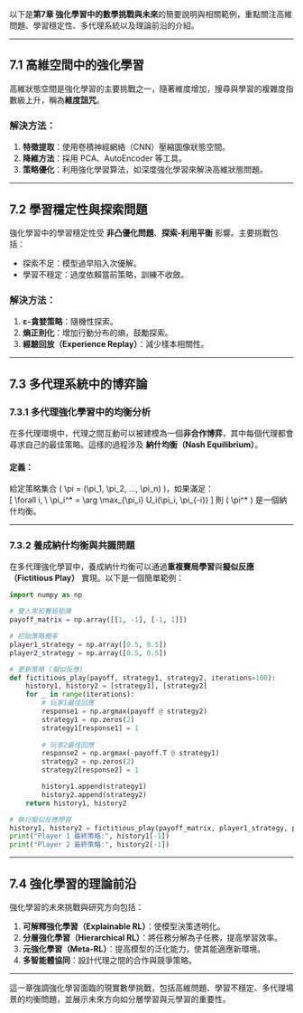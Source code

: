 以下是**第7章 強化學習中的數學挑戰與未來**的簡要說明與相關範例，重點關注高維問題、學習穩定性、多代理系統以及理論前沿的介紹。

---

## **7.1 高維空間中的強化學習**

高維狀態空間是強化學習的主要挑戰之一，隨著維度增加，搜尋與學習的複雜度指數級上升，稱為**維度詛咒**。

### 解決方法：
1. **特徵提取**：使用卷積神經網絡（CNN）壓縮圖像狀態空間。  
2. **降維方法**：採用 PCA、AutoEncoder 等工具。  
3. **策略優化**：利用強化學習算法，如深度強化學習來解決高維狀態問題。

---

## **7.2 學習穩定性與探索問題**

強化學習中的學習穩定性受 **非凸優化問題**、**探索-利用平衡** 影響。主要挑戰包括：
- 探索不足：模型過早陷入次優解。  
- 學習不穩定：過度依賴當前策略，訓練不收斂。

### 解決方法：  
1. **ε-貪婪策略**：隨機性探索。  
2. **熵正則化**：增加行動分布的熵，鼓勵探索。  
3. **經驗回放（Experience Replay）**：減少樣本相關性。

---

## **7.3 多代理系統中的博弈論**

### **7.3.1 多代理強化學習中的均衡分析**

在多代理環境中，代理之間互動可以被建模為一個**非合作博弈**，其中每個代理都會尋求自己的最佳策略。這樣的過程涉及 **納什均衡（Nash Equilibrium）**。

#### 定義：
給定策略集合 \( \pi = (\pi_1, \pi_2, ..., \pi_n) \)，如果滿足：  
\[
\forall i, \ \pi_i^* = \arg \max_{\pi_i} U_i(\pi_i, \pi_{-i})
\]
則 \( \pi^* \) 是一個納什均衡。

---

### **7.3.2 養成納什均衡與共識問題**

在多代理強化學習中，養成納什均衡可以通過**重複賽局學習**與**擬似反應（Fictitious Play）** 實現。以下是一個簡單範例：

```python
import numpy as np

# 雙人零和賽局矩陣
payoff_matrix = np.array([[1, -1], [-1, 1]])

# 初始策略概率
player1_strategy = np.array([0.5, 0.5])
player2_strategy = np.array([0.5, 0.5])

# 更新策略 (擬似反應)
def fictitious_play(payoff, strategy1, strategy2, iterations=100):
    history1, history2 = [strategy1], [strategy2]
    for _ in range(iterations):
        # 玩家1最佳回應
        response1 = np.argmax(payoff @ strategy2)
        strategy1 = np.zeros(2)
        strategy1[response1] = 1
        
        # 玩家2最佳回應
        response2 = np.argmax(-payoff.T @ strategy1)
        strategy2 = np.zeros(2)
        strategy2[response2] = 1

        history1.append(strategy1)
        history2.append(strategy2)
    return history1, history2

# 執行擬似反應學習
history1, history2 = fictitious_play(payoff_matrix, player1_strategy, player2_strategy, 50)
print("Player 1 最終策略:", history1[-1])
print("Player 2 最終策略:", history2[-1])
```

---

## **7.4 強化學習的理論前沿**

強化學習的未來挑戰與研究方向包括：  
1. **可解釋強化學習（Explainable RL）**：使模型決策透明化。  
2. **分層強化學習（Hierarchical RL）**：將任務分解為子任務，提高學習效率。  
3. **元強化學習（Meta-RL）**：提高模型的泛化能力，使其能適應新環境。  
4. **多智能體協同**：設計代理之間的合作與競爭策略。

---

這一章強調強化學習面臨的現實數學挑戰，包括高維問題、學習不穩定、多代理場景的均衡問題，並展示未來方向如分層學習與元學習的重要性。